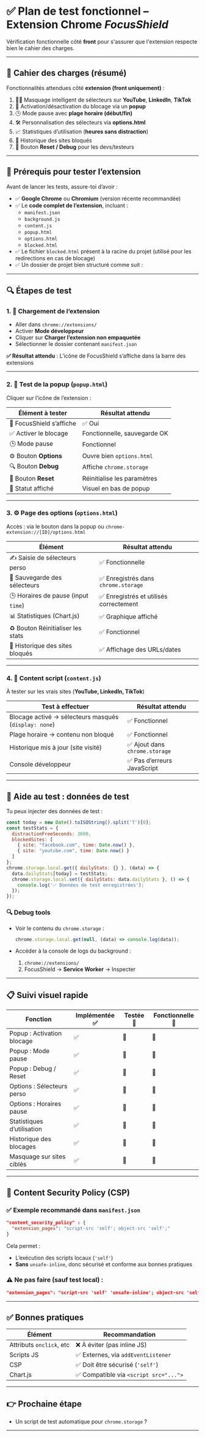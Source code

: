 # ✅ Plan de test fonctionnel – Extension Chrome *FocusShield*

Vérification fonctionnelle côté **front** pour s'assurer que l'extension respecte bien le cahier des charges.

---

## 📌 Cahier des charges (résumé)

Fonctionnalités attendues côté **extension (front uniquement)** :

1. 🕵️‍♂️ Masquage intelligent de sélecteurs sur **YouTube**, **LinkedIn**, **TikTok**
2. 🔘 Activation/désactivation du blocage via un **popup**
3. 🕒 Mode pause avec **plage horaire (début/fin)**
4. 🛠️ Personnalisation des sélecteurs via **options.html**
5. 📈 Statistiques d’utilisation (**heures sans distraction**)
6. 📜 Historique des sites bloqués
7. 🧹 Bouton **Reset / Debug** pour les devs/testeurs

---

## 🧰 Prérequis pour tester l’extension

Avant de lancer les tests, assure-toi d’avoir :

- ✅ **Google Chrome** ou **Chromium** (version récente recommandée)
- ✅ Le **code complet de l’extension**, incluant :
    - `manifest.json`
    - `background.js`
    - `content.js`
    - `popup.html`
    - `options.html`
    - `blocked.html`
- ✅ Le fichier `blocked.html` présent à la racine du projet (utilisé pour les redirections en cas de blocage)
- ✅ Un dossier de projet bien structuré comme suit :

---

## 🔍 Étapes de test

### 1. 🚀 Chargement de l’extension

- Aller dans `chrome://extensions/`
- Activer **Mode développeur**
- Cliquer sur **Charger l’extension non empaquetée**
- Sélectionner le dossier contenant `manifest.json`

**✅ Résultat attendu** : L’icône de FocusShield s’affiche dans la barre des extensions

---

### 2. 🧘 Test de la popup (`popup.html`)

Cliquer sur l’icône de l’extension :

| Élément à tester                          | Résultat attendu                      |
|------------------------------------------|----------------------------------------|
| 🧘 FocusShield s’affiche                   | ✅ Oui                                  |
| ✅ Activer le blocage                     | Fonctionnelle, sauvegarde OK           |
| 🕒 Mode pause                             | Fonctionnel                            |
| ⚙️ Bouton **Options**                     | Ouvre bien `options.html`              |
| 🔍 Bouton **Debug**                       | Affiche `chrome.storage`               |
| 🧹 Bouton **Reset**                       | Réinitialise les paramètres            |
| 🔄 Statut affiché                         | Visuel en bas de popup                 |

---

### 3. ⚙️ Page des options (`options.html`)

Accès : via le bouton dans la popup ou `chrome-extension://[ID]/options.html`

| Élément                                  | Résultat attendu                        |
|------------------------------------------|------------------------------------------|
| ✍️ Saisie de sélecteurs perso             | ✅ Fonctionnelle                         |
| 💾 Sauvegarde des sélecteurs              | ✅ Enregistrés dans `chrome.storage`     |
| 🕒 Horaires de pause (input `time`)       | ✅ Enregistrés et utilisés correctement |
| 📊 Statistiques (Chart.js)                | ✅ Graphique affiché                     |
| ♻️ Bouton Réinitialiser les stats         | ✅ Fonctionnel                           |
| 📜 Historique des sites bloqués          | ✅ Affichage des URLs/dates              |

---

### 4. 🎯 Content script (`content.js`)

À tester sur les vrais sites (**YouTube, LinkedIn, TikTok**)

| Test à effectuer                                       | Résultat attendu                         |
|--------------------------------------------------------|-------------------------------------------|
| Blocage activé → sélecteurs masqués (`display: none`) | ✅ Fonctionnel                            |
| Plage horaire → contenu non bloqué                     | ✅ Fonctionnel                            |
| Historique mis à jour (site visité)                   | ✅ Ajout dans `chrome.storage`            |
| Console développeur                                    | ✅ Pas d’erreurs JavaScript               |

---

## 🧪 Aide au test : données de test

Tu peux injecter des données de test :

```js
const today = new Date().toISOString().split('T')[0];
const testStats = {
  distractionFreeSeconds: 3600,
  blockedSites: [
    { site: "facebook.com", time: Date.now() },
    { site: "youtube.com", time: Date.now() }
  ]
};
chrome.storage.local.get({ dailyStats: {} }, (data) => {
  data.dailyStats[today] = testStats;
  chrome.storage.local.set({ dailyStats: data.dailyStats }, () => {
    console.log('✅ Données de test enregistrées');
  });
});
```

### 🔍 Debug tools

- Voir le contenu du `chrome.storage` :
  ```js
  chrome.storage.local.get(null, (data) => console.log(data));
  ```

- Accéder à la console de logs du background :
    1. `chrome://extensions/`
    2. FocusShield → **Service Worker** → Inspecter

---

## 📋 Suivi visuel rapide

| Fonction                     | Implémentée ✅ | Testée 🔲 | Fonctionnelle 🔲 |
|-----------------------------|----------------|-----------|------------------|
| Popup : Activation blocage  | ✅              | 🔲        | 🔲               |
| Popup : Mode pause          | ✅              | 🔲        | 🔲               |
| Popup : Debug / Reset       | ✅              | 🔲        | 🔲               |
| Options : Sélecteurs perso  | ✅              | 🔲        | 🔲               |
| Options : Horaires pause    | ✅              | 🔲        | 🔲               |
| Statistiques d’utilisation  | ✅              | 🔲        | 🔲               |
| Historique des blocages     | ✅              | 🔲        | 🔲               |
| Masquage sur sites ciblés   | ✅              | 🔲        | 🔲               |

---

## 🔐 Content Security Policy (CSP)

### ✅ Exemple recommandé dans `manifest.json`

```json
"content_security_policy" : {
  "extension_pages": "script-src 'self'; object-src 'self';"
}
```

Cela permet :
- L’exécution des scripts locaux (`'self'`)
- **Sans** `unsafe-inline`, donc sécurisé et conforme aux bonnes pratiques

### ⚠️ Ne pas faire (sauf test local) :

```json
"extension_pages": "script-src 'self' 'unsafe-inline'; object-src 'self';"
```

---

## ✅ Bonnes pratiques

| Élément                  | Recommandation                        |
|--------------------------|----------------------------------------|
| Attributs `onclick`, etc | ❌ À éviter (pas inline JS)            |
| Scripts JS               | ✅ Externes, via `addEventListener`    |
| CSP                      | ✅ Doit être sécurisé (`'self'`)       |
| Chart.js                 | ✅ Compatible via `<script src="...">` |

---

## 👉 Prochaine étape

- Un script de test automatique pour `chrome.storage` ?

---